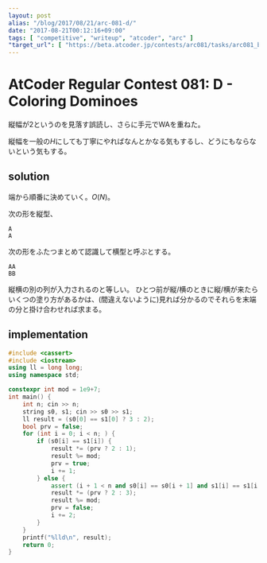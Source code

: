 ```yaml
---
layout: post
alias: "/blog/2017/08/21/arc-081-d/"
date: "2017-08-21T00:12:16+09:00"
tags: [ "competitive", "writeup", "atcoder", "arc" ]
"target_url": [ "https://beta.atcoder.jp/contests/arc081/tasks/arc081_b" ]
---
```


# AtCoder Regular Contest 081: D - Coloring Dominoes

縦幅が$2$というのを見落す誤読し、さらに手元でWAを重ねた。

縦幅を一般の$H$にしても丁寧にやればなんとかなる気もするし、どうにもならないという気もする。

## solution

端から順番に決めていく。$O(N)$。

次の形を縦型、

```
A
A
```

次の形をふたつまとめて認識して横型と呼ぶとする。


```
AA
BB
```

縦横の別の列が入力されるのと等しい。
ひとつ前が縦/横のときに縦/横が来たらいくつの塗り方があるかは、(間違えないように)見れば分かるのでそれらを末端の分と掛け合わせれば求まる。

## implementation

``` c++
#include <cassert>
#include <iostream>
using ll = long long;
using namespace std;

constexpr int mod = 1e9+7;
int main() {
    int n; cin >> n;
    string s0, s1; cin >> s0 >> s1;
    ll result = (s0[0] == s1[0] ? 3 : 2);
    bool prv = false;
    for (int i = 0; i < n; ) {
        if (s0[i] == s1[i]) {
            result *= (prv ? 2 : 1);
            result %= mod;
            prv = true;
            i += 1;
        } else {
            assert (i + 1 < n and s0[i] == s0[i + 1] and s1[i] == s1[i + 1]);
            result *= (prv ? 2 : 3);
            result %= mod;
            prv = false;
            i += 2;
        }
    }
    printf("%lld\n", result);
    return 0;
}
```

